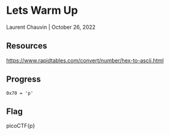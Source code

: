 # Lets Warm Up

Laurent Chauvin | October 26, 2022

## Resources

https://www.rapidtables.com/convert/number/hex-to-ascii.html

## Progress

```
0x70 = 'p'
```

## Flag

picoCTF{p}
